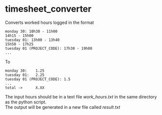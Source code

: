 # timesheet_converter

Converts worked hours logged in the format

    monday 30: 10h30 - 11h00
    14h15 - 15h00
    tuesday 01: 13h00 - 13h40
    15h50 - 17h25
    tuesday 01 (PROJECT_CODE): 17h30 - 19h00
    ...

To

    monday 30:    1.25
    tuesday 01:   2.25
    tuesday 01 (PROJECT_CODE): 1.5
    ...
    total ->      X.XX

The input hours should be in a text file _work_hours.txt_ in the same directory as the python script.  
The output will be generated in a new file called _result.txt_

